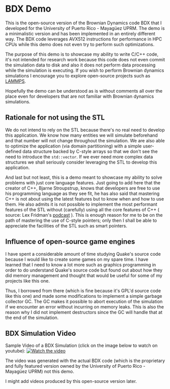 # BDX Demo
This is the open-source version of the Brownian Dynamics code BDX that I developed for the
University of Puerto Rico - Mayagüez UPRM. The demo is a minimalistic version and has
been implemented in an entirely different way. The BDX code leverages AVX512 instructions
for performance in HPC CPUs while this demo does not even try to perform such
optimizations.

The purpose of this demo is to showcase my ability to write C/C++ code, it's not
intended for research work because this code does not even commit the simulation data to
disk and also it does not perform data processing while the simulation is executing.
If you wish to perform Brownian dynamics simulations I encourage you to explore
open-source projects such as [LAMMPS](https://github.com/lammps/lammps).

Hopefully the demo can be understood as is without comments all over the place even for
developers that are not familiar with Brownian dynamics simulations.

## Rationale for not using the STL

We do not intend to rely on the STL because there's no real need to develop this
application.
We know how many entities we will simulate beforehand and that number will not change
throughout the simulation. We are also able to optimize the application (via domain
partitioning) with a simple user-defined data structure backed by C-style arrays
so that we don't see the need to introduce the `std::vector`. If we ever need more complex
data structures we shall seriously consider leveraging the STL to develop this
application.

And last but not least, this is a demo meant to showcase my ability
to solve problems with just core language features. Just going to add here that the
creator of C++, Bjarne Stroupstrup, knows that developers are free to use his programming
language as they see fit, he has also said that mastering C++ is not about using the
latest features but to know when and how to use them. He also admits it is not possible to
implement the most performant features of the STL without (carefully) using all the core
features of C++ (
source: Lex Fridman's [podcast](https://www.youtube.com/watch?v=uTxRF5ag27A)
). This is enough reason for me to be on the path of mastering the use of C-style
pointers; only then I shall be able to appreciate the facilities of the STL such as
smart pointers.

## Influence of open-source game engines

I have spent a considerable amount of time studying Quake's source code because I would
like to create some games on my spare time. I have learned that I need to know a lot
more such as graphics programming in order to do understand Quake's source code but
found out about how they did memory management and thought that would be useful for
some of my projects like this one.

Thus, I borrowed from there (which is fine because it's GPL'd source code like this one)
and made some modifications to implement a simple garbage collector GC. The GC makes it
possible to abort execution of the simulation if we encounter an error without incurring
on memory leaks. This is also the reason why I did not implement destructors since the GC
will handle that at the end of the simulation.

## BDX Simulation Video

Sample Video of a BDX Simulation (click on the image below to watch on youtube):
[![Watch the video](https://img.youtube.com/vi/BrQCCio_Z5c/hqdefault.jpg)](https://youtu.be/BrQCCio_Z5c)

The video was generated with the actual BDX code (which is the proprietary and fully
featured version owned by the University of Puerto Rico - Mayagüez UPRM) not this demo.

I might add videos produced by this open-source version later.
